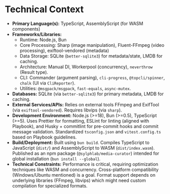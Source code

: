 <!-- Version: 0.5 | Last Updated: 2025-06-04 | Updated By: Cline -->

# Technical Context

- **Primary Language(s):** TypeScript, AssemblyScript (for WASM components)
- **Frameworks/Libraries:**
  - Runtime: Node.js, Bun
  - Core Processing: Sharp (image manipulation), Fluent-FFmpeg (video processing), exiftool-vendored (metadata)
  - Data Storage: SQLite (`better-sqlite3`) for metadata/state, LMDB for caching.
  - Architecture: Manual DI, Workerpool (concurrency), `neverthrow` (Result type).
  - CLI: Commander (argument parsing), `cli-progress`, `@topcli/spinner`, `chalk` (UI via `CliReporter`).
  - Utilities: `@msgpack/msgpack`, `fast-equals`, `async-mutex`.
- **Databases:** SQLite (via `better-sqlite3`) for primary metadata, LMDB for caching.
- **External Services/APIs:** Relies on external tools FFmpeg and ExifTool (via `exiftool-vendored`). Requires libvips (via `sharp`).
- **Development Environment:** Node.js (>=18), Bun (>=0.5), TypeScript (>=5). Uses Prettier for formatting, ESLint for linting (aligned with Playbook), and Husky + commitlint for pre-commit hooks and commit message validation. Standardized `tsconfig.json` and `vitest.config.ts` based on Playbook guidelines.
- **Build/Deployment:** Built using `bun build`. Compiles TypeScript to JavaScript (`dist/`) and AssemblyScript to WASM (`dist/index.wasm`). Published as an npm package (`@sylphlab/media-curator`) intended for global installation (`bun install --global`).
- **Technical Constraints:** Performance is critical, requiring optimization techniques like WASM and concurrency. Cross-platform compatibility (Windows/Ubuntu mentioned) is a goal. Format support depends on underlying libraries (FFmpeg, libvips) which might need custom compilation for specialized formats.
